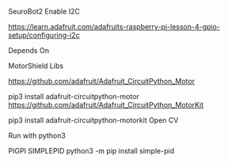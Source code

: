 SeuroBot2
Enable I2C

https://learn.adafruit.com/adafruits-raspberry-pi-lesson-4-gpio-setup/configuring-i2c

Depends On

MotorShield Libs

https://github.com/adafruit/Adafruit_CircuitPython_Motor

pip3 install adafruit-circuitpython-motor
https://github.com/adafruit/Adafruit_CircuitPython_MotorKit

pip3 install adafruit-circuitpython-motorkit
Open CV

Run with python3


PIGPI
SIMPLEPID
 python3 -m pip install simple-pid
